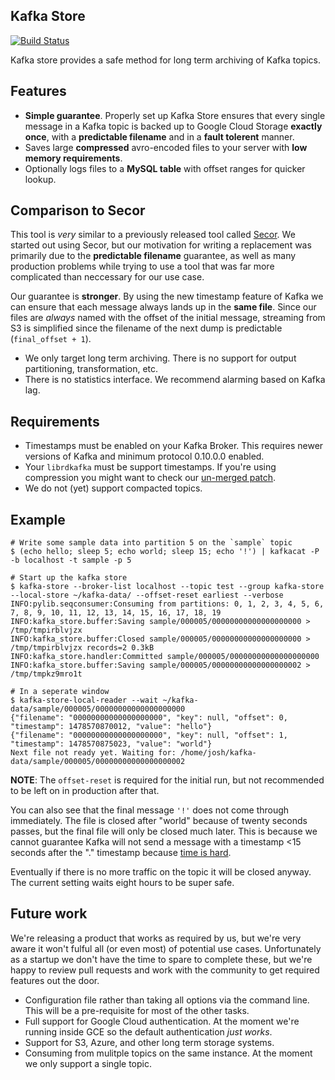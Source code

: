 ## Kafka Store

[![Build Status](https://travis-ci.org/smyte/kafka_store.svg?branch=master)](https://travis-ci.org/smyte/kafka_store)

Kafka store provides a safe method for long term archiving of Kafka topics.

## Features

* **Simple guarantee**. Properly set up Kafka Store ensures that every single message in a Kafka topic is backed up to Google Cloud Storage **exactly once**, with a **predictable filename** and in a **fault tolerent** manner.
* Saves large **compressed** avro-encoded files to your server with **low memory requirements**.
* Optionally logs files to a **MySQL table** with offset ranges for quicker lookup.

## Comparison to Secor

This tool is *very* similar to a previously released tool called [Secor](https://github.com/pinterest/secor). We started out using Secor, but our motivation for writing a replacement was primarily due to the **predictable filename** guarantee, as well as many production problems while trying to use a tool that was far more complicated than neccessary for our use case.

Our guarantee is **stronger**. By using the new timestamp feature of Kafka we can ensure that each message always lands up in the **same file**. Since our files are *always* named with the offset of the initial message, streaming from S3 is simplified since the filename of the next dump is predictable (`final_offset + 1`).


* We only target long term archiving. There is no support for output partitioning, transformation, etc.
* There is no statistics interface. We recommend alarming based on Kafka lag.

## Requirements

* Timestamps must be enabled on your Kafka Broker. This requires newer versions of Kafka and minimum protocol 0.10.0.0 enabled.
* Your `librdkafka` must be support timestamps. If you're using compression you might want to check our [un-merged patch](https://github.com/edenhill/librdkafka/pull/858).
* We do not (yet) support compacted topics.

## Example

```
# Write some sample data into partition 5 on the `sample` topic
$ (echo hello; sleep 5; echo world; sleep 15; echo '!') | kafkacat -P -b localhost -t sample -p 5

# Start up the kafka store
$ kafka-store --broker-list localhost --topic test --group kafka-store --local-store ~/kafka-data/ --offset-reset earliest --verbose
INFO:pylib.seqconsumer:Consuming from partitions: 0, 1, 2, 3, 4, 5, 6, 7, 8, 9, 10, 11, 12, 13, 14, 15, 16, 17, 18, 19
INFO:kafka_store.buffer:Saving sample/000005/00000000000000000000 > /tmp/tmpirblvjzx
INFO:kafka_store.buffer:Closed sample/000005/00000000000000000000 > /tmp/tmpirblvjzx records=2 0.3kB
INFO:kafka_store.handler:Committed sample/000005/00000000000000000000
INFO:kafka_store.buffer:Saving sample/000005/00000000000000000002 > /tmp/tmpkz9mro1t

# In a seperate window
$ kafka-store-local-reader --wait ~/kafka-data/sample/000005/00000000000000000000
{"filename": "00000000000000000000", "key": null, "offset": 0, "timestamp": 1478570870012, "value": "hello"}
{"filename": "00000000000000000000", "key": null, "offset": 1, "timestamp": 1478570875023, "value": "world"}
Next file not ready yet. Waiting for: /home/josh/kafka-data/sample/000005/00000000000000000002

```

**NOTE**: The `offset-reset` is required for the initial run, but not recommended to be left on in production after that.

You can also see that the final message `'!'` does not come through immediately. The file is closed after "world" because of twenty seconds passes, but the final file will only be closed much later. This is because we cannot guarantee Kafka will not send a message with a timestamp <15 seconds after the "." timestamp because [time is hard](http://infiniteundo.com/post/25326999628/falsehoods-programmers-believe-about-time).

Eventually if there is no more traffic on the topic it will be closed anyway. The current setting waits eight hours to be super safe.

## Future work

We're releasing a product that works as required by us, but we're very aware it won't fulful all (or even most) of potential use cases. Unfortunately as a startup we don't have the time to spare to complete these, but we're happy to review pull requests and work with the community to get required features out the door.

* Configuration file rather than taking all options via the command line. This will be a pre-requisite for most of the other tasks.
* Full support for Google Cloud authentication. At the moment we're running inside GCE so the default authentication *just works*.
* Support for S3, Azure, and other long term storage systems.
* Consuming from mulitple topics on the same instance. At the moment we only support a single topic.
